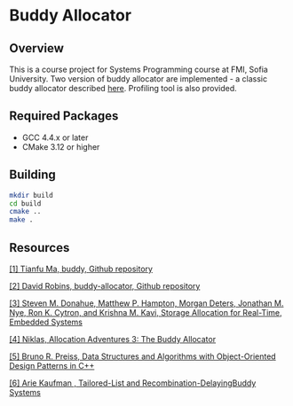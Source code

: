 # Buddy Allocator
## Overview
This is a course project for Systems Programming course at FMI, Sofia University. Two version of buddy allocator are implemented - a classic buddy allocator described [here](https://en.wikipedia.org/wiki/Buddy_memory_allocation). Profiling tool is also provided. 

## Required Packages

- GCC 4.4.x or later  
- CMake 3.12 or higher

## Building
``` bash
mkdir build 
cd build
cmake ..
make .  
```

## Resources
[[1] Tianfu Ma, buddy, Github repository](https://github.com/matianfu/buddy)

[[2] David Robins, buddy-allocator, Github repository](https://github.com/dbrobins/buddy-allocator)

[[3] Steven M. Donahue, Matthew P. Hampton, Morgan Deters, Jonathan M. Nye, Ron K. Cytron, and Krishna M. Kavi, Storage Allocation for Real-Time, Embedded Systems](https://csrl.cse.unt.edu/kavi/Research/DARPA-Workshop-01.pdf)

[[4] Niklas, Allocation Adventures 3: The Buddy Allocator](http://bitsquid.blogspot.com/2015/08/allocation-adventures-3-buddy-allocator.html)

[[5] Bruno R. Preiss, Data Structures and Algorithms with Object-Oriented Design Patterns in C++](https://book.huihoo.com/data-structures-and-algorithms-with-object-oriented-design-patterns-in-c++/html/page431.html)

[[6] Arie Kaufman , Tailored-List and Recombination-DelayingBuddy Systems](https://cvc.cs.stonybrook.edu/Publications/1984/Kau84/file.pdf)